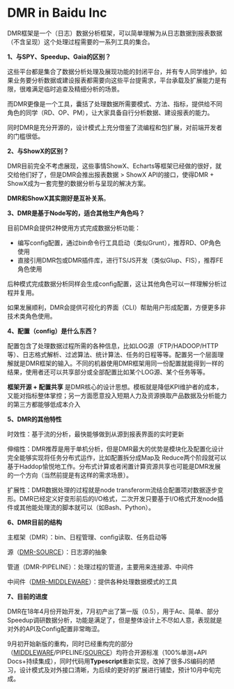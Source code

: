 # DMR in Baidu Inc

DMR框架是一个（日志）数据分析框架，可以简单理解为从日志数据到报表数据（不含呈现）这个处理过程需要的一系列工具的集合。

**1、与SPY、Speedup、Gaia的区别？**

这些平台都是集合了数据分析处理及展现功能的封闭平台，并有专人同学维护，如果业务要分析数据或建设报表都需要向这些平台提需求，平台承载及扩展能力是有限，很难满足临时追查及精细分析的场景。

而DMR更像是一个工具，囊括了处理数据所需要模式、方法、指标，提供给不同角色的同学（RD、OP、PM），让大家具备自行分析数据、建设报表的能力。

同时DMR是充分开源的，设计模式上充分借鉴了流编程和包扩展，对前端开发者的门槛很低。

**2、与ShowX的区别？**

DMR目前完全不考虑展现，这些事情ShowX、Echarts等框架已经做的很好，就交给他们好了，但是DMR会推出报表数据 > ShowX API的接口，使得DMR + ShowX成为一套完整的数据分析与呈现的解决方案。

**DMR和ShowX其实刚好是互补关系**。

**3、DMR是基于Node写的，适合其他生产角色吗？**

目前DMR会提供2种使用方式完成数据分析功能：

- 编写config配置，通过bin命令行工具启动（类似Grunt），推荐RD、OP角色使用
- 直接引用DMR包或DMR插件库，进行TS/JS开发（类似Glup、FIS），推荐FE角色使用

后种模式完成数据分析同样会生成config配置，这让其他角色可以一样理解分析过程并复用。

如果发展顺利，DMR会提供可视化的界面（CLI）帮助用户形成配置，方便更多非技术类角色使用。

**4、配置（config）是什么东西？**

配置包含了处理数据过程所需的各种信息，比如LOG源（FTP/HADOOP/HTTP等）、日志格式解析、过滤算法、统计算法、任务的日程等等。配置另一个层面理解就是DMR框架的输入。不同的机器使用DMR框架用同一份配置就能得到一样的结果，使用者还可以共享部分或全部配置比如某个LOG源、某个任务等等。


**框架开源 + 配置共享** 是DMR核心的设计思想。模板就是降低KPI维护者的成本，又能对指标整体掌控；另一方面愿意投入短期人力及资源换取产品数据及分析能力的第三方都能够低成本介入

**5、DMR的其他特性**

时效性：基于流的分析，最快能够做到从源到报表界面的实时更新

伸缩性：DMR推荐是用于单机分析，但是DMR最大的优势是模块化及配置化设计完全能够实现将任务分布式运作，比如配置拆分成Map及 Reduce两个阶段就可以基于Haddop愉悦地工作。分布式计算或者闲置计算资源共享也可能是DMR发展的一个方向（当然前提是有这样的需求场景）。

扩展性：DMR数据处理的过程就是node transferorm流结合配置项对数据逐步变形。DMR已经定义好变形前后的I/O格式，二次开发只要基于I/O格式开发node插件或其他能处理流的脚本就可以（如Bash、Python）。

**6、DMR目前的结构**

主框架（DMR）：bin、日程管理、config读取、任务启动等

源（[DMR-SOURCE](https://github.com/node-dmr/dmr-source)）：日志源的抽象

管道（DMR-PIPELINE）：处理过程的管道，主要用来连接源、中间件

中间件（[DMR-MIDDLEWARE](https://github.com/node-dmr/dmr-middleware)）：提供各种处理数据模式的工具

**7、目前的进度**

DMR在18年4月份开始开发，7月初产出了第一版（0.5），用于Ac、简单、部分Speedup调研数据分析，功能是满足了，但是整体设计上不尽如人意，表现就是对外的API及Config配置非常晦涩。

9月初开始新版的重构，同时已经重构完的部分（[MIDDLEWARE](https://github.com/node-dmr/dmr-middleware)/PIPELINE/[SOURCE](https://github.com/node-dmr/dmr-source)）均符合开源标准（100%单测+API Docs+持续集成），同时代码用**Typescript**重新实现，改掉了很多JS编码的陋习，设计模式及对外接口清晰，为后续的更好的扩展进行铺垫，预计10月中旬完成。
